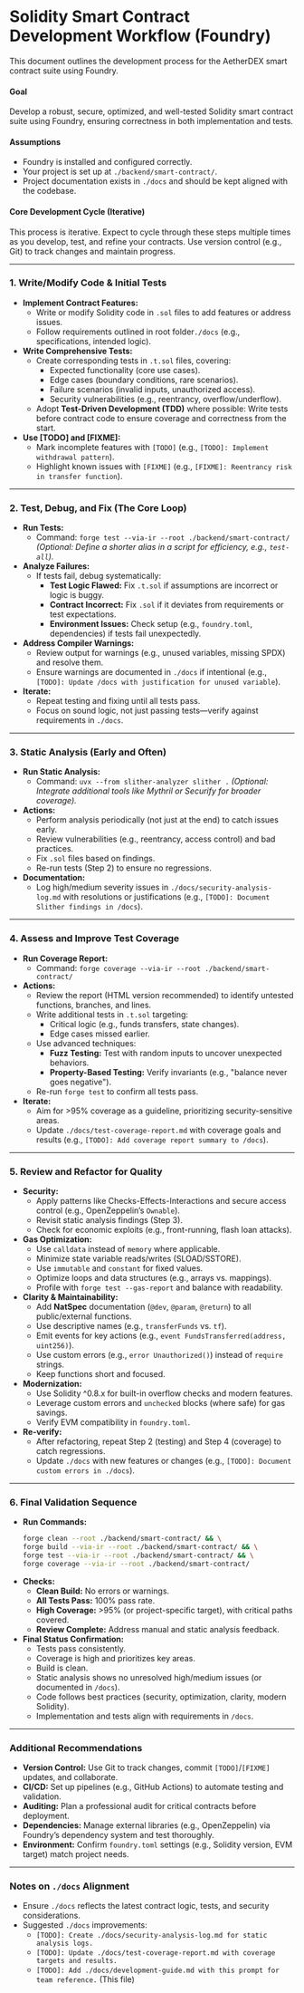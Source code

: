 # Solidity Smart Contract Development Workflow (Foundry)

This document outlines the development process for the AetherDEX smart contract suite using Foundry.

#### Goal
Develop a robust, secure, optimized, and well-tested Solidity smart contract suite using Foundry, ensuring correctness in both implementation and tests.

#### Assumptions
- Foundry is installed and configured correctly.
- Your project is set up at `./backend/smart-contract/`.
- Project documentation exists in `./docs` and should be kept aligned with the codebase.

#### Core Development Cycle (Iterative)
This process is iterative. Expect to cycle through these steps multiple times as you develop, test, and refine your contracts. Use version control (e.g., Git) to track changes and maintain progress.

---

### 1. Write/Modify Code & Initial Tests
- **Implement Contract Features:**
  - Write or modify Solidity code in `.sol` files to add features or address issues.
  - Follow requirements outlined in root folder`./docs` (e.g., specifications, intended logic).
- **Write Comprehensive Tests:**
  - Create corresponding tests in `.t.sol` files, covering:
    - Expected functionality (core use cases).
    - Edge cases (boundary conditions, rare scenarios).
    - Failure scenarios (invalid inputs, unauthorized access).
    - Security vulnerabilities (e.g., reentrancy, overflow/underflow).
  - Adopt **Test-Driven Development (TDD)** where possible: Write tests before contract code to ensure coverage and correctness from the start.
- **Use [TODO] and [FIXME]:**
  - Mark incomplete features with `[TODO]` (e.g., `[TODO]: Implement withdrawal pattern`).
  - Highlight known issues with `[FIXME]` (e.g., `[FIXME]: Reentrancy risk in transfer function`).

---

### 2. Test, Debug, and Fix (The Core Loop)
- **Run Tests:**
  - Command: `forge test --via-ir --root ./backend/smart-contract/`
    *(Optional: Define a shorter alias in a script for efficiency, e.g., `test-all`).*
- **Analyze Failures:**
  - If tests fail, debug systematically:
    - **Test Logic Flawed:** Fix `.t.sol` if assumptions are incorrect or logic is buggy.
    - **Contract Incorrect:** Fix `.sol` if it deviates from requirements or test expectations.
    - **Environment Issues:** Check setup (e.g., `foundry.toml`, dependencies) if tests fail unexpectedly.
- **Address Compiler Warnings:**
  - Review output for warnings (e.g., unused variables, missing SPDX) and resolve them.
  - Ensure warnings are documented in `./docs` if intentional (e.g., `[TODO]: Update /docs with justification for unused variable`).
- **Iterate:**
  - Repeat testing and fixing until all tests pass.
  - Focus on sound logic, not just passing tests—verify against requirements in `./docs`.

---

### 3. Static Analysis (Early and Often)
- **Run Static Analysis:**
  - Command: `uvx --from slither-analyzer slither .`
    *(Optional: Integrate additional tools like Mythril or Securify for broader coverage).*
- **Actions:**
  - Perform analysis periodically (not just at the end) to catch issues early.
  - Review vulnerabilities (e.g., reentrancy, access control) and bad practices.
  - Fix `.sol` files based on findings.
  - Re-run tests (Step 2) to ensure no regressions.
- **Documentation:**
  - Log high/medium severity issues in `./docs/security-analysis-log.md` with resolutions or justifications (e.g., `[TODO]: Document Slither findings in /docs`).

---

### 4. Assess and Improve Test Coverage
- **Run Coverage Report:**
  - Command: `forge coverage --via-ir --root ./backend/smart-contract/`
- **Actions:**
  - Review the report (HTML version recommended) to identify untested functions, branches, and lines.
  - Write additional tests in `.t.sol` targeting:
    - Critical logic (e.g., funds transfers, state changes).
    - Edge cases missed earlier.
  - Use advanced techniques:
    - **Fuzz Testing:** Test with random inputs to uncover unexpected behaviors.
    - **Property-Based Testing:** Verify invariants (e.g., "balance never goes negative").
  - Re-run `forge test` to confirm all tests pass.
- **Iterate:**
  - Aim for >95% coverage as a guideline, prioritizing security-sensitive areas.
  - Update `./docs/test-coverage-report.md` with coverage goals and results (e.g., `[TODO]: Add coverage report summary to /docs`).

---

### 5. Review and Refactor for Quality
- **Security:**
  - Apply patterns like Checks-Effects-Interactions and secure access control (e.g., OpenZeppelin’s `Ownable`).
  - Revisit static analysis findings (Step 3).
  - Check for economic exploits (e.g., front-running, flash loan attacks).
- **Gas Optimization:**
  - Use `calldata` instead of `memory` where applicable.
  - Minimize state variable reads/writes (SLOAD/SSTORE).
  - Use `immutable` and `constant` for fixed values.
  - Optimize loops and data structures (e.g., arrays vs. mappings).
  - Profile with `forge test --gas-report` and balance with readability.
- **Clarity & Maintainability:**
  - Add **NatSpec** documentation (`@dev`, `@param`, `@return`) to all public/external functions.
  - Use descriptive names (e.g., `transferFunds` vs. `tf`).
  - Emit events for key actions (e.g., `event FundsTransferred(address, uint256)`).
  - Use custom errors (e.g., `error Unauthorized()`) instead of `require` strings.
  - Keep functions short and focused.
- **Modernization:**
  - Use Solidity ^0.8.x for built-in overflow checks and modern features.
  - Leverage custom errors and `unchecked` blocks (where safe) for gas savings.
  - Verify EVM compatibility in `foundry.toml`.
- **Re-verify:**
  - After refactoring, repeat Step 2 (testing) and Step 4 (coverage) to catch regressions.
  - Update `./docs` with new features or changes (e.g., `[TODO]: Document custom errors in ./docs`).

---

### 6. Final Validation Sequence
- **Run Commands:**
  ```bash
  forge clean --root ./backend/smart-contract/ && \
  forge build --via-ir --root ./backend/smart-contract/ && \
  forge test --via-ir --root ./backend/smart-contract/ && \
  forge coverage --via-ir --root ./backend/smart-contract/
  ```
- **Checks:**
  - **Clean Build:** No errors or warnings.
  - **All Tests Pass:** 100% pass rate.
  - **High Coverage:** >95% (or project-specific target), with critical paths covered.
  - **Review Complete:** Address manual and static analysis feedback.
- **Final Status Confirmation:**
  - Tests pass consistently.
  - Coverage is high and prioritizes key areas.
  - Build is clean.
  - Static analysis shows no unresolved high/medium issues (or documented in `/docs`).
  - Code follows best practices (security, optimization, clarity, modern Solidity).
  - Implementation and tests align with requirements in `/docs`.

---

### Additional Recommendations
- **Version Control:** Use Git to track changes, commit `[TODO]`/`[FIXME]` updates, and collaborate.
- **CI/CD:** Set up pipelines (e.g., GitHub Actions) to automate testing and validation.
- **Auditing:** Plan a professional audit for critical contracts before deployment.
- **Dependencies:** Manage external libraries (e.g., OpenZeppelin) via Foundry’s dependency system and test thoroughly.
- **Environment:** Confirm `foundry.toml` settings (e.g., Solidity version, EVM target) match project needs.

---

### Notes on `./docs` Alignment
- Ensure `./docs` reflects the latest contract logic, tests, and security considerations.
- Suggested `./docs` improvements:
  - `[TODO]: Create ./docs/security-analysis-log.md for static analysis logs.`
  - `[TODO]: Update ./docs/test-coverage-report.md with coverage targets and results.`
  - `[TODO]: Add ./docs/development-guide.md with this prompt for team reference.` (This file)
